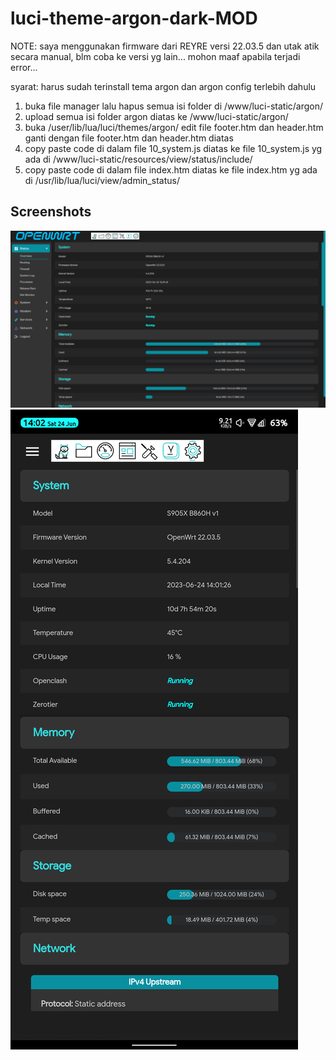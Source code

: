 # luci-theme-argon-dark-MOD

NOTE: 
saya menggunakan firmware dari REYRE versi 22.03.5 dan utak atik secara manual, blm coba ke versi yg lain...
mohon maaf apabila terjadi error...

syarat: harus sudah terinstall tema argon dan argon config terlebih dahulu

1. buka file manager lalu hapus semua isi folder di /www/luci-static/argon/
2. upload semua isi folder argon diatas ke /www/luci-static/argon/
3. buka /user/lib/lua/luci/themes/argon/ edit file footer.htm dan header.htm ganti dengan file footer.htm dan header.htm diatas
4. copy paste code di dalam file 10_system.js diatas ke file 10_system.js yg ada di /www/luci-static/resources/view/status/include/
5. copy paste code di dalam file index.htm diatas ke file index.htm yg ada di /usr/lib/lua/luci/view/admin_status/

## Screenshots
![desktop](/Screenshots/screenshot_pc.jpg)
![mobile](/Screenshots/screenshot_phone.jpg)
